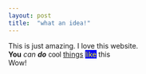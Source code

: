 ```yaml
---
layout: post
title:  "what an idea!"
---
```


<div dir="ltr"><div>This is just amazing. I love this website.</div><div><b>You</b> <i>can</i> <b><i>do</i></b> <span style="font-family:verdana,sans-serif">cool</span> <u>things</u> <span style="color:rgb(255,255,0)"><span style="background-color:rgb(0,0,255)">like</span></span> this</div><div>Wow!<br></div></div>
